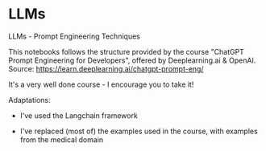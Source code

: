 # LLMs
 LLMs - Prompt Engineering Techniques

This notebooks follows the structure provided by the course "ChatGPT Prompt Engineering for Developers", offered by Deeplearning.ai & OpenAI. Source: https://learn.deeplearning.ai/chatgpt-prompt-eng/

It's a very well done course - I encourage you to take it!

Adaptations:

 - I've used the Langchain framework

 - I've replaced (most of) the examples used in the course, with examples from the medical domain
